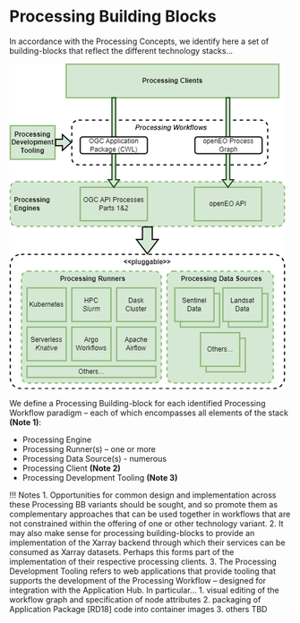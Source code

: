 # Processing Building Blocks

In accordance with the Processing Concepts, we identify here a set of building-blocks that reflect the different technology stacks…

![Processing BBs](diagrams/processing-BB.drawio.png)

We define a Processing Building-block for each identified Processing Workflow paradigm – each of which encompasses all elements of the stack **(Note 1)**:

*	Processing Engine
*	Processing Runner(s) – one or more
*	Processing Data Source(s) - numerous
*	Processing Client **(Note 2)**
*	Processing Development Tooling **(Note 3)**

!!! Notes
    1. Opportunities for common design and implementation across these Processing BB variants should be sought, and so promote them as complementary approaches that can be used together in workflows that are not constrained within the offering of one or other technology variant.
    2. It may also make sense for processing building-blocks to provide an implementation of the Xarray backend through which their services can be consumed as Xarray datasets. Perhaps this forms part of the implementation of their respective processing clients.
    3. The Processing Development Tooling refers to web applications that provide tooling that supports the development of the Processing Workflow – designed for integration with the Application Hub. In particular…
        1. visual editing of the workflow graph and specification of node attributes
        2. packaging of Application Package [RD18] code into container images
        3. others TBD
